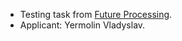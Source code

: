 * Testing task from [Future Processing](http://www.future-processing.com/).
* Applicant: Yermolin Vladyslav.
